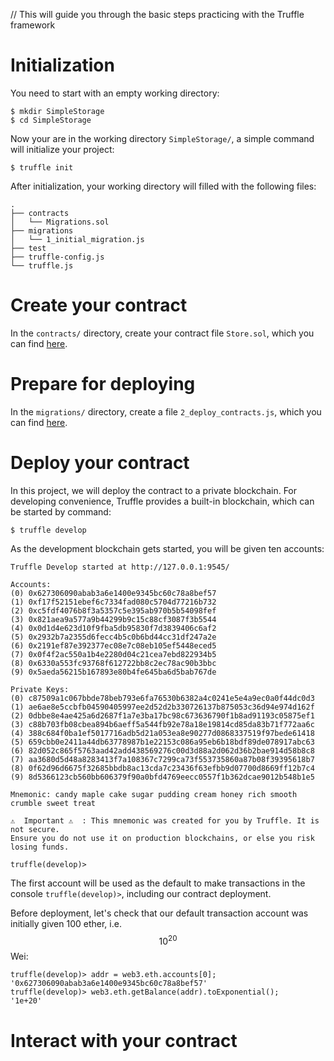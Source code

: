 // This will guide you through the basic steps practicing with the Truffle framework

# Initialization

You need to start with an empty working directory: 

```
$ mkdir SimpleStorage
$ cd SimpleStorage
```
Now your are in the working directory ```SimpleStorage/```, a simple command will initialize your project:

```
$ truffle init
```
After initialization, your working directory will filled with the following files:

```
.
├── contracts
│   └── Migrations.sol
├── migrations
│   └── 1_initial_migration.js
├── test
├── truffle-config.js
└── truffle.js
```

# Create your contract

In the ```contracts/``` directory, create your contract file ```Store.sol```, which you can find [here](https://github.com/rszheng/truffle-exercises/blob/master/SimpleStorage/contracts/Store.sol).

# Prepare for deploying

In the ```migrations/``` directory, create a file ```2_deploy_contracts.js```, which you can find [here](https://github.com/rszheng/truffle-exercises/blob/master/SimpleStorage/migrations/2_deploy_contracts.js).

# Deploy your contract

In this project, we will deploy the contract to a private blockchain. For developing convenience, Truffle provides a built-in blockchain, which can be started by command:

```
$ truffle develop
```
As the development blockchain gets started, you will be given ten accounts:

```
Truffle Develop started at http://127.0.0.1:9545/

Accounts:
(0) 0x627306090abab3a6e1400e9345bc60c78a8bef57
(1) 0xf17f52151ebef6c7334fad080c5704d77216b732
(2) 0xc5fdf4076b8f3a5357c5e395ab970b5b54098fef
(3) 0x821aea9a577a9b44299b9c15c88cf3087f3b5544
(4) 0x0d1d4e623d10f9fba5db95830f7d3839406c6af2
(5) 0x2932b7a2355d6fecc4b5c0b6bd44cc31df247a2e
(6) 0x2191ef87e392377ec08e7c08eb105ef5448eced5
(7) 0x0f4f2ac550a1b4e2280d04c21cea7ebd822934b5
(8) 0x6330a553fc93768f612722bb8c2ec78ac90b3bbc
(9) 0x5aeda56215b167893e80b4fe645ba6d5bab767de

Private Keys:
(0) c87509a1c067bbde78beb793e6fa76530b6382a4c0241e5e4a9ec0a0f44dc0d3
(1) ae6ae8e5ccbfb04590405997ee2d52d2b330726137b875053c36d94e974d162f
(2) 0dbbe8e4ae425a6d2687f1a7e3ba17bc98c673636790f1b8ad91193c05875ef1
(3) c88b703fb08cbea894b6aeff5a544fb92e78a18e19814cd85da83b71f772aa6c
(4) 388c684f0ba1ef5017716adb5d21a053ea8e90277d0868337519f97bede61418
(5) 659cbb0e2411a44db63778987b1e22153c086a95eb6b18bdf89de078917abc63
(6) 82d052c865f5763aad42add438569276c00d3d88a2d062d36b2bae914d58b8c8
(7) aa3680d5d48a8283413f7a108367c7299ca73f553735860a87b08f39395618b7
(8) 0f62d96d6675f32685bbdb8ac13cda7c23436f63efbb9d07700d8669ff12b7c4
(9) 8d5366123cb560bb606379f90a0bfd4769eecc0557f1b362dcae9012b548b1e5

Mnemonic: candy maple cake sugar pudding cream honey rich smooth crumble sweet treat

⚠️  Important ⚠️  : This mnemonic was created for you by Truffle. It is not secure.
Ensure you do not use it on production blockchains, or else you risk losing funds.

truffle(develop)>
```
The first account will be used as the default to make transactions in the console ```truffle(develop)>```, including our contract deployment. 

Before deployment, let's check that our default transaction account was initially given 100 ether, i.e.  $$10^{20}$$ Wei:

```
truffle(develop)> addr = web3.eth.accounts[0];
'0x627306090abab3a6e1400e9345bc60c78a8bef57'
truffle(develop)> web3.eth.getBalance(addr).toExponential();
'1e+20'
```

# Interact with your contract
